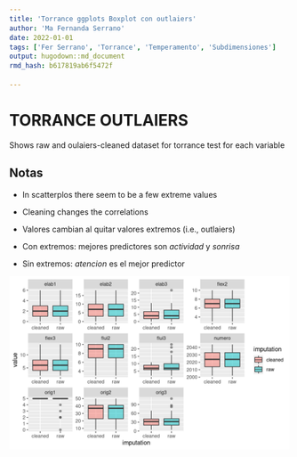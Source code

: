 ```yaml
---
title: 'Torrance ggplots Boxplot con outlaiers'
author: 'Ma Fernanda Serrano'
date: 2022-01-01
tags: ['Fer Serrano', 'Torrance', 'Temperamento', 'Subdimensiones']
output: hugodown::md_document
rmd_hash: b617819ab6f5472f

---
```


TORRANCE OUTLAIERS
==================

Shows raw and oulaiers-cleaned dataset for torrance test for each variable

Notas
-----

-   In scatterplos there seem to be a few extreme values

-   Cleaning changes the correlations

-   Valores cambian al quitar valores extremos (i.e., outlaiers)

-   Con extremos: mejores predictores son *actividad* y *sonrisa*

-   Sin extremos: *atencion* es el mejor predictor

<div class="highlight">

<img src="figs/torrance_raw_vs_cleaned_ouliers_boxplot_violin_graph-1.png" width="700px" style="display: block; margin: auto;" />

</div>

